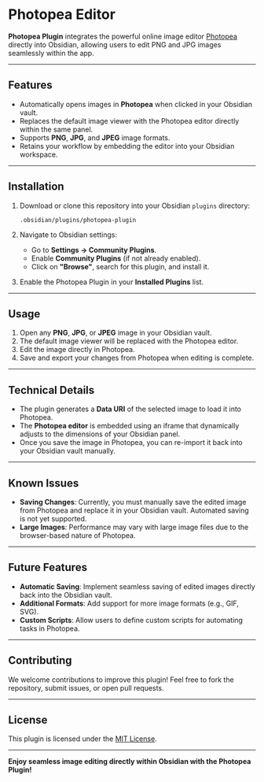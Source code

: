 # Photopea Editor

**Photopea Plugin** integrates the powerful online image editor [Photopea](https://www.photopea.com) directly into Obsidian, allowing users to edit PNG and JPG images seamlessly within the app.

---

## Features

- Automatically opens images in **Photopea** when clicked in your Obsidian vault.
- Replaces the default image viewer with the Photopea editor directly within the same panel.
- Supports **PNG**, **JPG**, and **JPEG** image formats.
- Retains your workflow by embedding the editor into your Obsidian workspace.

---

## Installation

1. Download or clone this repository into your Obsidian `plugins` directory:
   ```
   .obsidian/plugins/photopea-plugin
   ```

2. Navigate to Obsidian settings:
   - Go to **Settings → Community Plugins**.
   - Enable **Community Plugins** (if not already enabled).
   - Click on **"Browse"**, search for this plugin, and install it.

3. Enable the Photopea Plugin in your **Installed Plugins** list.

---

## Usage

1. Open any **PNG**, **JPG**, or **JPEG** image in your Obsidian vault.
2. The default image viewer will be replaced with the Photopea editor.
3. Edit the image directly in Photopea.
4. Save and export your changes from Photopea when editing is complete.

---

## Technical Details

- The plugin generates a **Data URI** of the selected image to load it into Photopea.
- The **Photopea editor** is embedded using an iframe that dynamically adjusts to the dimensions of your Obsidian panel.
- Once you save the image in Photopea, you can re-import it back into your Obsidian vault manually.

---

## Known Issues

- **Saving Changes**: Currently, you must manually save the edited image from Photopea and replace it in your Obsidian vault. Automated saving is not yet supported.
- **Large Images**: Performance may vary with large image files due to the browser-based nature of Photopea.

---

## Future Features

- **Automatic Saving**: Implement seamless saving of edited images directly back into the Obsidian vault.
- **Additional Formats**: Add support for more image formats (e.g., GIF, SVG).
- **Custom Scripts**: Allow users to define custom scripts for automating tasks in Photopea.

---

## Contributing

We welcome contributions to improve this plugin! Feel free to fork the repository, submit issues, or open pull requests.

---

## License

This plugin is licensed under the [MIT License](LICENSE).

---

**Enjoy seamless image editing directly within Obsidian with the Photopea Plugin!**
